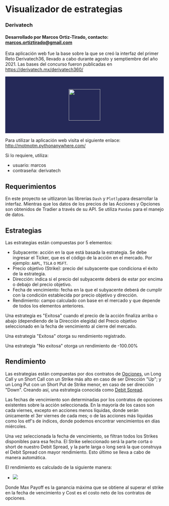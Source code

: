 # Visualizador de estrategias

### Derivatech
#### Desarrollado por Marcos Ortiz-Tirado, contacto: marcos.ortiztirado@gmail.com

Esta aplicación web fue la base sobre la que se creó la interfaz del primer Reto Derivatech36, llevado a cabo durante agosto y semptiembre del año 2021.
Las bases del concurso fueron publicadas en https://derivatech.mx/derivatech360/


<div style="background-color:rgba(37, 41, 88); text-align:center; vertical-align: middle; padding:40px 0;">
<img src = "https://derivatech.mx/derivatech360/assets/images/derivatech360.png" height = "100" align = "center"/>
</div>


Para utilizar la aplicación web visita el siguiente enlace: http://motmotm.pythonanywhere.com/

Si lo requiere, utiliza:
* usuario: marcos
* contraseña: derivatech

## Requerimientos

En este proyecto se uitlizaron las librerías `Dash` y `Plotly`para desarrollar la interfaz. Mientras que los datos de los precios de las Acciones y Opciones son obtenidos de Tradier a través de su API.
Se utiliza `Pandas` para el manejo de datos.


## Estrategias

Las estrategias están compuestas por 5 elementos:
* Subyacente: acción en la que está basada la estrategia. Se debe ingresar el Ticker, que es el código de la acción en el mercado. Por ejemplo: `AAPL`, `TSLA` o `MSFT`.
* Precio objetivo (Strike): precio del subyacente que condiciona el éxito de la estrategia.
* Dirección: indica si el precio del subyacente deberá de estar por encima o debajo del precio objetivo.
* Fecha de vencimiento: fecha en la que el subyacente deberá de cumplir con la condición establecida por precio objetivo y dirección.
* Rendimiento: campo calculado con base en el mercado y que depende de todos los elementos anteriores.

Una estrategia es "Exitosa" cuando el precio de la acción finaliza arriba o abajo (dependiendo de la Dirección elegida) del Precio objetivo seleccionado en la fecha de vencimiento al cierre del mercado.

Una estrategia "Exitosa" otorga su rendimiento registrado.

Una estrategia "No exitosa" otorga un rendimiento de -100.00%

## Rendimiento

Las estrategias están compuestas por dos contratos de [Opciones](https://www.investopedia.com/terms/o/optionscontract.asp), un Long Call y un Short Call con un Strike más alto en caso de ser Dirección "Up"; y un Long Put con un Short Put de Strike menor, en caso de ser dirección "Down". Creando así, una estrategia conocida como [Debit Spread](https://www.investopedia.com/terms/d/debitspread.asp). 

Las fechas de vencimiento son determinadas por los contratos de opciones existentes sobre la acción seleccionada. En la mayoría de los casos son cada viernes, excepto en acciones menos líquidas, donde serán únicamente el 3er viernes de cada mes; o de las acciones más líquidas como los etf's de índices, donde podemos encontrar vencimientos en días miércoles.

Una vez seleccionada la fecha de vencimiento, se filtran todos los Strikes disponibles para esa fecha. El Strike seleccionado será la parte corta o short de nuestro Debit Spread, y la parte larga o long será la que construya el Debit Spread con mayor rendimiento. Esto último se lleva a cabo de manera automática.

El rendimiento es calculado de la siguiente manera:

- <img src="https://latex.codecogs.com/gif.latex?Rendimiento = \dfrac{Max PayOff}{Cost}  " /> 

Donde Max Payoff es la ganancia máxima que se obtiene al superar el strike en la fecha de vencimiento y Cost es el costo neto de los contratos de opciones.


